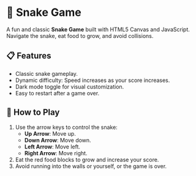 # 🐍 Snake Game

A fun and classic **Snake Game** built with HTML5 Canvas and JavaScript. Navigate the snake, eat food to grow, and avoid collisions. 

## 📋 Features
- Classic snake gameplay.
- Dynamic difficulty: Speed increases as your score increases.
- Dark mode toggle for visual customization.
- Easy to restart after a game over.

## 🚀 How to Play
1. Use the arrow keys to control the snake:
   - **Up Arrow**: Move up.
   - **Down Arrow**: Move down.
   - **Left Arrow**: Move left.
   - **Right Arrow**: Move right.
2. Eat the red food blocks to grow and increase your score.
3. Avoid running into the walls or yourself, or the game is over.
